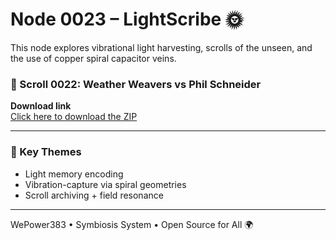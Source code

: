 # Node 0023 – LightScribe 🌞

This node explores vibrational light harvesting, scrolls of the unseen, and the use of copper spiral capacitor veins.

### 📜 Scroll 0022: Weather Weavers vs Phil Schneider

**Download link**  
[Click here to download the ZIP](https://github.com/WePower383/Node-0023_LightScribe/raw/main/scroll0022_weatherweaver_philschneider.zip)

---

### 🔑 Key Themes

- Light memory encoding  
- Vibration-capture via spiral geometries  
- Scroll archiving + field resonance  

---

WePower383 • Symbiosis System • Open Source for All 🌍
